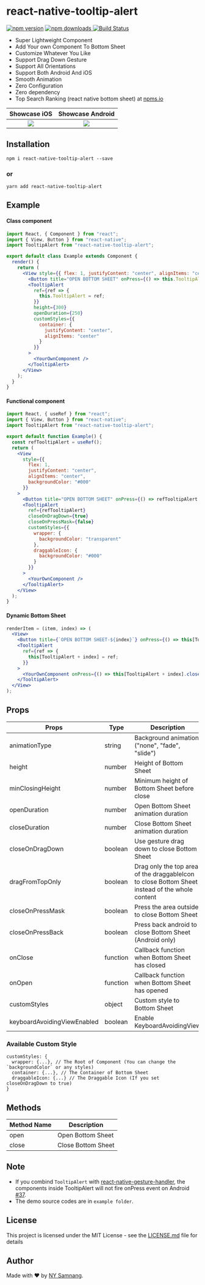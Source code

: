 # react-native-tooltip-alert

[![npm version](https://badge.fury.io/js/react-native-tooltip-alert.svg)](//npmjs.com/package/react-native-tooltip-alert)
[![npm downloads](https://img.shields.io/npm/dm/react-native-tooltip-alert.svg)
](//npmjs.com/package/react-native-tooltip-alert)
[![Build Status](https://travis-ci.org/idanlevi1/react-native-tooltip-alert.svg?branch=master)](https://travis-ci.org/idanlevi1/react-native-tooltip-alert)

- Super Lightweight Component
- Add Your own Component To Bottom Sheet
- Customize Whatever You Like
- Support Drag Down Gesture
- Support All Orientations
- Support Both Android And iOS
- Smooth Animation
- Zero Configuration
- Zero dependency
- Top Search Ranking (react native bottom sheet) at [npms.io](https://npms.io/search?q=react%20native%20bottom%20sheet)

|                                                      Showcase iOS                                                      |                                                    Showcase Android                                                    |
| :--------------------------------------------------------------------------------------------------------------------: | :--------------------------------------------------------------------------------------------------------------------: |
| ![](https://raw.githubusercontent.com/idanlevi1/stock-images/master/react-native-tooltip-alert/RNRBS-IOS-2.0.3.gif) | ![](https://raw.githubusercontent.com/idanlevi1/stock-images/master/react-native-tooltip-alert/RNRBS-AOS-2.0.3.gif) |

## Installation

```
npm i react-native-tooltip-alert --save
```

### or

```
yarn add react-native-tooltip-alert
```

## Example

#### Class component

```jsx
import React, { Component } from "react";
import { View, Button } from "react-native";
import TooltipAlert from "react-native-tooltip-alert";

export default class Example extends Component {
  render() {
    return (
      <View style={{ flex: 1, justifyContent: "center", alignItems: "center" }}>
        <Button title="OPEN BOTTOM SHEET" onPress={() => this.TooltipAlert.open()} />
        <TooltipAlert
          ref={ref => {
            this.TooltipAlert = ref;
          }}
          height={300}
          openDuration={250}
          customStyles={{
            container: {
              justifyContent: "center",
              alignItems: "center"
            }
          }}
        >
          <YourOwnComponent />
        </TooltipAlert>
      </View>
    );
  }
}
```

#### Functional component

```jsx
import React, { useRef } from "react";
import { View, Button } from "react-native";
import TooltipAlert from "react-native-tooltip-alert";

export default function Example() {
  const refTooltipAlert = useRef();
  return (
    <View
      style={{
        flex: 1,
        justifyContent: "center",
        alignItems: "center",
        backgroundColor: "#000"
      }}
    >
      <Button title="OPEN BOTTOM SHEET" onPress={() => refTooltipAlert.current.open()} />
      <TooltipAlert
        ref={refTooltipAlert}
        closeOnDragDown={true}
        closeOnPressMask={false}
        customStyles={{
          wrapper: {
            backgroundColor: "transparent"
          },
          draggableIcon: {
            backgroundColor: "#000"
          }
        }}
      >
        <YourOwnComponent />
      </TooltipAlert>
    </View>
  );
}
```

#### Dynamic Bottom Sheet

```jsx
renderItem = (item, index) => (
  <View>
    <Button title={`OPEN BOTTOM SHEET-${index}`} onPress={() => this[TooltipAlert + index].open()} />
    <TooltipAlert
      ref={ref => {
        this[TooltipAlert + index] = ref;
      }}
    >
      <YourOwnComponent onPress={() => this[TooltipAlert + index].close()} />
    </TooltipAlert>
  </View>
);
```

## Props

| Props            | Type     | Description                                             | Default  |
| ---------------- | -------- | ------------------------------------------------------- | -------- |
| animationType    | string   | Background animation ("none", "fade", "slide")          | "none"   |
| height           | number   | Height of Bottom Sheet                                  | 260      |
| minClosingHeight | number   | Minimum height of Bottom Sheet before close             | 0        |
| openDuration     | number   | Open Bottom Sheet animation duration                    | 300 (ms) |
| closeDuration    | number   | Close Bottom Sheet animation duration                   | 200 (ms) |
| closeOnDragDown  | boolean  | Use gesture drag down to close Bottom Sheet             | false    |
| dragFromTopOnly  | boolean  | Drag only the top area of the draggableIcon to close Bottom Sheet instead of the whole content | false    |
| closeOnPressMask | boolean  | Press the area outside to close Bottom Sheet            | true     |
| closeOnPressBack | boolean  | Press back android to close Bottom Sheet (Android only) | true     |
| onClose          | function | Callback function when Bottom Sheet has closed          | null     |
| onOpen           | function | Callback function when Bottom Sheet has opened          | null     |
| customStyles     | object   | Custom style to Bottom Sheet                            | {}       |
| keyboardAvoidingViewEnabled     | boolean   | Enable KeyboardAvoidingView             | true (ios) |

### Available Custom Style

```
customStyles: {
  wrapper: {...}, // The Root of Component (You can change the `backgroundColor` or any styles)
  container: {...}, // The Container of Bottom Sheet
  draggableIcon: {...} // The Draggable Icon (If you set closeOnDragDown to true)
}
```

## Methods

| Method Name | Description        |
| ----------- | ------------------ |
| open        | Open Bottom Sheet  |
| close       | Close Bottom Sheet |

## Note

- If you combind `TooltipAlert` with <a href="https://github.com/kmagiera/react-native-gesture-handler" target="_blank">react-native-gesture-handler</a>, the components inside TooltipAlert will not fire onPress event on Android [#37](https://github.com/idanlevi1/react-native-tooltip-alert/issues/37).
- The demo source codes are in `example folder`.

## License

This project is licensed under the MIT License - see the [LICENSE.md](https://github.com/idanlevi1/react-native-tooltip-alert/blob/master/LICENSE) file for details

## Author

Made with ❤️ by [NY Samnang](https://github.com/idanlevi1).
